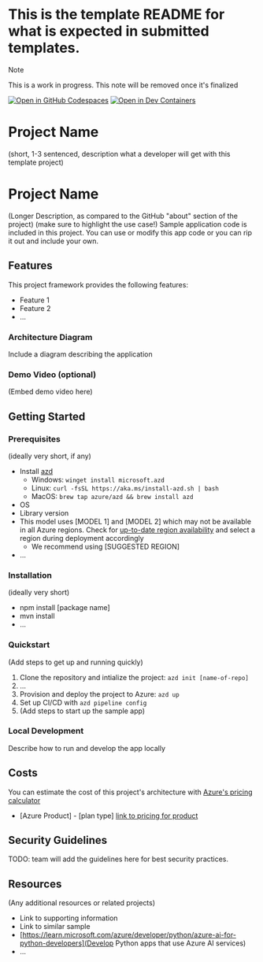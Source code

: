  # This is the template README for what is expected in submitted templates.
> [!NOTE]
> This is a work in progress. This note will be removed once it's finalized

[![Open in GitHub Codespaces](https://github.com/codespaces/badge.svg)](placeholder)
[![Open in Dev Containers](https://img.shields.io/static/v1?style=for-the-badge&label=Dev%20Containers&message=Open&color=blue&logo=visualstudiocode)](placeholder)

# Project Name

(short, 1-3 sentenced, description what a developer will get with this template project)

# Project Name
 
(Longer Description, as compared to the GitHub "about" section of the project)
(make sure to highlight the use case!)
Sample application code is included in this project. You can use or modify this app code or you can rip it out and include your own.
 
 
## Features
 
This project framework provides the following features:
 
* Feature 1
* Feature 2
* ...
 
### Architecture Diagram
Include a diagram describing the application

### Demo Video (optional)
(Embed demo video here)
 
## Getting Started
 
### Prerequisites
 
(ideally very short, if any)
 
- Install [azd](https://aka.ms/install-azd)
    - Windows: `winget install microsoft.azd`
    - Linux: `curl -fsSL https://aka.ms/install-azd.sh | bash`
    - MacOS: `brew tap azure/azd && brew install azd`
- OS
- Library version
- This model uses [MODEL 1] and [MODEL 2] which may not be available in all Azure regions. Check for [up-to-date region availability](https://learn.microsoft.com/azure/ai-services/openai/concepts/models#standard-deployment-model-availability) and select a region during deployment accordingly
    - We recommend using [SUGGESTED REGION]
- ...
 
### Installation
 
(ideally very short)
 
- npm install [package name]
- mvn install
- ...
 
### Quickstart
(Add steps to get up and running quickly)
 
1. Clone the repository and intialize the project: `azd init [name-of-repo]`
2. ...
3. Provision and deploy the project to Azure: `azd up`
4. Set up CI/CD with `azd pipeline config`
5. (Add steps to start up the sample app)
 
### Local Development
Describe how to run and develop the app locally
 
## Costs
You can estimate the cost of this project's architecture with [Azure's pricing calculator](https://azure.microsoft.com/pricing/calculator/)
 
- [Azure Product] - [plan type] [link to pricing for product](https://azure.microsoft.com/pricing/)

## Security Guidelines

TODO: team will add the guidelines here for best security practices.

## Resources
 
(Any additional resources or related projects)
 
- Link to supporting information
- Link to similar sample
- [https://learn.microsoft.com/azure/developer/python/azure-ai-for-python-developers](Develop Python apps that use Azure AI services)
- ...
 

